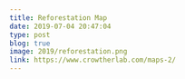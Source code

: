 ```yaml
---
title: Reforestation Map
date: 2019-07-04 20:47:04
type: post
blog: true
image: 2019/reforestation.png
link: https://www.crowtherlab.com/maps-2/
---
```


